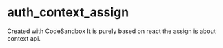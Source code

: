 # auth_context_assign
Created with CodeSandbox
 It is purely based on react the assign is about context api.
